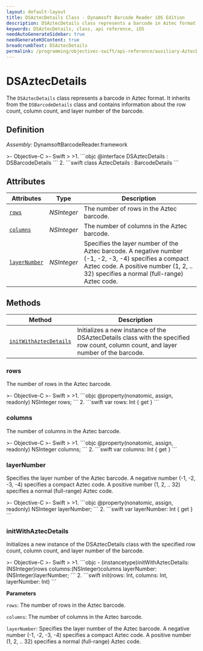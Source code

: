 ```yaml
---
layout: default-layout
title: DSAztecDetails Class - Dynamsoft Barcode Reader iOS Edition
description: DSAztecDetails class represents a barcode in Aztec format. It inherits from the DSBarcodeDetails class and contains information about the row count, column count, and layer number of the barcode.
keywords: DSAztecDetails, class, api reference, iOS
needAutoGenerateSidebar: true
needGenerateH3Content: true
breadcrumbText: DSAztecDetails
permalink: /programming/objectivec-swift/api-reference/auxiliary-AztecDetails.html
---
```


# DSAztecDetails

The `DSAztecDetails` class represents a barcode in Aztec format. It inherits from the `DSBarcodeDetails` class and contains information about the row count, column count, and layer number of the barcode.

## Definition

*Assembly:* DynamsoftBarcodeReader.framework

<div class="sample-code-prefix"></div>
>- Objective-C
>- Swift
>
>1. 
```objc
@interface DSAztecDetails : DSBarcodeDetails
```
2. 
```swift
class AztecDetails : BarcodeDetails
```

## Attributes

| Attributes | Type | Description |
| ---------- | ---- | ----------- |
| [`rows`](#rows) | *NSInteger* | The number of rows in the Aztec barcode. |
| [`columns`](#columns) | *NSInteger* | The number of columns in the Aztec barcode. |
| [`layerNumber`](#layernumber) | *NSInteger* | Specifies the layer number of the Aztec barcode. A negative number (-1, -2, -3, -4) specifies a compact Aztec code. A positive number (1, 2, .. 32) specifies a normal (full-range) Aztec code. |

## Methods

| Method | Description |
| ------ | ----------- |
| [`initWithAztecDetails`](#initwithaztecdetails) | Initializes a new instance of the DSAztecDetails class with the specified row count, column count, and layer number of the barcode. |

### rows

The number of rows in the Aztec barcode.

<div class="sample-code-prefix"></div>
>- Objective-C
>- Swift
>
>1. 
```objc
@property(nonatomic, assign, readonly) NSInteger rows;
```
2. 
```swift
var rows: Int { get }
```

### columns

The number of columns in the Aztec barcode.

<div class="sample-code-prefix"></div>
>- Objective-C
>- Swift
>
>1. 
```objc
@property(nonatomic, assign, readonly) NSInteger columns;
```
2. 
```swift
var columns: Int { get }
```

### layerNumber

Specifies the layer number of the Aztec barcode. A negative number (-1, -2, -3, -4) specifies a compact Aztec code. A positive number (1, 2, .. 32) specifies a normal (full-range) Aztec code.

<div class="sample-code-prefix"></div>
>- Objective-C
>- Swift
>
>1. 
```objc
@property(nonatomic, assign, readonly) NSInteger layerNumber;
```
2. 
```swift
var layerNumber: Int { get }
```

### initWithAztecDetails

Initializes a new instance of the DSAztecDetails class with the specified row count, column count, and layer number of the barcode.

<div class="sample-code-prefix"></div>
>- Objective-C
>- Swift
>
>1. 
```objc
- (instancetype)initWithAztecDetails:(NSInteger)rows
           columns:(NSInteger)columns
       layerNumber:(NSInteger)layerNumber;
```
2. 
```swift
init(rows: Int, columns: Int, layerNumber: Int)
```

**Parameters**

`rows`: The number of rows in the Aztec barcode.

`columns`: The number of columns in the Aztec barcode.

`layerNumber`: Specifies the layer number of the Aztec barcode. A negative number (-1, -2, -3, -4) specifies a compact Aztec code. A positive number (1, 2, .. 32) specifies a normal (full-range) Aztec code.

